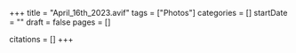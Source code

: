 +++
title = "April_16th_2023.avif"
tags = ["Photos"]
categories = []
startDate = ""
draft = false
pages = []

citations = []
+++
